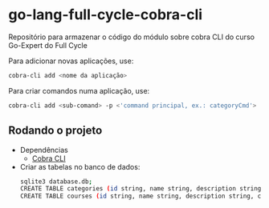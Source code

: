 # go-lang-full-cycle-cobra-cli
Repositório para armazenar o código do módulo sobre cobra CLI do curso Go-Expert do Full Cycle


Para adicionar novas aplicações, use:
```bash
cobra-cli add <nome da aplicação>
```

Para criar comandos numa aplicação, use:
```bash
cobra-cli add <sub-comand> -p <'command principal, ex.: categoryCmd'>
```

## Rodando o projeto
- Dependências
    - [Cobra CLI](https://github.com/spf13/cobra)
- Criar as tabelas no banco de dados:
  ```sh
  sqlite3 database.db;
  CREATE TABLE categories (id string, name string, description string);
  CREATE TABLE courses (id string, name string, description string, category_id string);
  ```